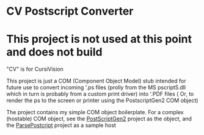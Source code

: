 # CV Postscript Converter

# This project is not used at this point and does not build

"CV" is for CursiVision

This project is just a COM (Component Object Model) stub intended for future use 
to convert incoming '.ps files (prolly from the MS pscript5.dll which in turn is probably from a custom print driver) 
into '.PDF files ( Or, to render the ps to the screen or printer using the PostscriptGen2 COM object)

The project contains my simple COM object boilerplate. For a complex (hostable) COM object, see the [PostScriptGen2](../PostScript) project as the object, and the [ParsePostcript](../ParsePostscript) project as a sample host
